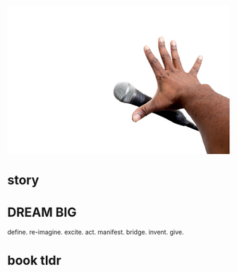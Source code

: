 ![MICDROP](https://github.com/pebreo/pebreo.github.io/blob/main/mic-drop.jpg)

# story
# DREAM BIG
define. re-imagine. excite. act. manifest.
bridge. invent. give.
# book tldr
